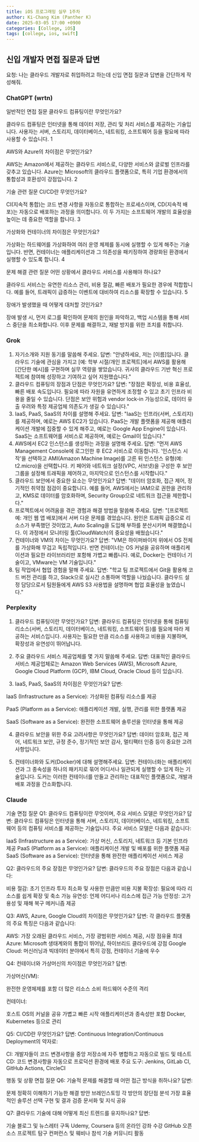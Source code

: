 ```yaml
---
title: iOS 프로그래밍 실무 1주차
author: Ki-Chang Kim (Panther K)
date: 2025-03-05 17:00 +0900
categories: [College, iOS]
tags: [college, ios, swift]
---
```


## 신입 개발자 면접 질문과 답변

요청: 나는 클라우드 개발자로 취업하려고 하는데 신입 면접 질문과 답변을 간단하게 작성해줘.

### ChatGPT (wrtn)

일반적인 면접 질문
클라우드 컴퓨팅이란 무엇인가요?

클라우드 컴퓨팅은 인터넷을 통해 데이터 저장, 관리 및 처리 서비스를 제공하는 기술입니다. 사용자는 서버, 스토리지, 데이터베이스, 네트워킹, 소프트웨어 등을 필요에 따라 사용할 수 있습니다. 1

AWS와 Azure의 차이점은 무엇인가요?

AWS는 Amazon에서 제공하는 클라우드 서비스로, 다양한 서비스와 글로벌 인프라를 갖추고 있습니다. Azure는 Microsoft의 클라우드 플랫폼으로, 특히 기업 환경에서의 통합성과 호환성이 강점입니다. 2

기술 관련 질문
CI/CD란 무엇인가요?

CI(지속적 통합)는 코드 변경 사항을 자동으로 통합하는 프로세스이며, CD(지속적 배포)는 자동으로 배포하는 과정을 의미합니다. 이 두 가지는 소프트웨어 개발의 효율성을 높이는 데 중요한 역할을 합니다. 3

가상화와 컨테이너의 차이점은 무엇인가요?

가상화는 하드웨어를 가상화하여 여러 운영 체제를 동시에 실행할 수 있게 해주는 기술입니다. 반면, 컨테이너는 애플리케이션과 그 의존성을 패키징하여 경량화된 환경에서 실행할 수 있도록 합니다. 4

문제 해결 관련 질문
어떤 상황에서 클라우드 서비스를 사용해야 하나요?

클라우드 서비스는 유연한 리소스 관리, 비용 절감, 빠른 배포가 필요한 경우에 적합합니다. 예를 들어, 트래픽이 급증하는 이벤트에 대비하여 리소스를 확장할 수 있습니다. 5

장애가 발생했을 때 어떻게 대처할 것인가요?

장애 발생 시, 먼저 로그를 확인하여 문제의 원인을 파악하고, 백업 시스템을 통해 서비스 중단을 최소화합니다. 이후 문제를 해결하고, 재발 방지를 위한 조치를 취합니다.

### Grok

1. 자기소개와 지원 동기를 말씀해 주세요.
답변: "안녕하세요, 저는 [이름]입니다. 클라우드 기술에 관심을 가지고 [예: 학부 시절/개인 프로젝트]에서 AWS를 활용해 [간단한 예시]를 구현하며 실무 역량을 쌓았습니다. 귀사의 클라우드 기반 혁신 프로젝트에 참여해 성장하고 기여하고 싶어 지원했습니다."
2. 클라우드 컴퓨팅의 장점과 단점은 무엇인가요?
답변: "장점은 확장성, 비용 효율성, 빠른 배포 속도입니다. 필요에 따라 자원을 유연하게 조정할 수 있고 초기 인프라 비용을 줄일 수 있습니다. 단점은 보안 위험과 vendor lock-in 가능성으로, 데이터 유출 우려와 특정 제공업체 의존도가 생길 수 있습니다."
3. IaaS, PaaS, SaaS의 차이를 설명해 주세요.
답변: "IaaS는 인프라(서버, 스토리지)를 제공하며, 예로는 AWS EC2가 있습니다. PaaS는 개발 플랫폼을 제공해 애플리케이션 개발에 집중할 수 있게 해주고, 예로는 Google App Engine이 있습니다. SaaS는 소프트웨어를 서비스로 제공하며, 예로는 Gmail이 있습니다."
4. AWS에서 EC2 인스턴스를 생성하는 과정을 설명해 주세요.
답변: "먼저 AWS Management Console에 로그인한 후 EC2 서비스로 이동합니다. '인스턴스 시작'을 선택하고 AMI(Amazon Machine Image)를 고른 뒤 인스턴스 유형(예: t2.micro)을 선택합니다. 키 페어와 네트워크 설정(VPC, 서브넷)을 구성한 후 보안 그룹을 설정해 트래픽을 제어하고, 마지막으로 인스턴스를 시작합니다."
5. 클라우드 보안에서 중요한 요소는 무엇인가요?
답변: "데이터 암호화, 접근 제어, 정기적인 취약점 점검이 중요합니다. 예를 들어, AWS에서는 IAM으로 권한을 관리하고, KMS로 데이터를 암호화하며, Security Group으로 네트워크 접근을 제한합니다."
6. 프로젝트에서 어려움을 겪은 경험과 해결 방법을 말씀해 주세요.
답변: "[프로젝트 예: 개인 웹 앱 배포]에서 서버 다운 문제를 겪었습니다. 원인은 트래픽 급증으로 리소스가 부족했던 것이었고, Auto Scaling을 도입해 부하를 분산시키며 해결했습니다. 이 과정에서 모니터링 툴(CloudWatch)의 중요성을 배웠습니다."
7. 컨테이너와 VM의 차이는 무엇인가요?
답변: "VM은 하이퍼바이저 위에서 OS 전체를 가상화해 무겁고 독립적입니다. 반면 컨테이너는 OS 커널을 공유하며 애플리케이션과 필요한 라이브러리만 포함해 가볍고 빠릅니다. 예로, Docker는 컨테이너 기술이고, VMware는 VM 기술입니다."
8. 팀 작업에서 협업 경험을 말해 주세요.
답변: "학교 팀 프로젝트에서 Git을 활용해 코드 버전 관리를 하고, Slack으로 실시간 소통하며 역할을 나눴습니다. 클라우드 설정 담당으로서 팀원들에게 AWS S3 사용법을 설명하며 협업 효율성을 높였습니다."

### Perplexity

1. 클라우드 컴퓨팅이란 무엇인가요?
답변: 클라우드 컴퓨팅은 인터넷을 통해 컴퓨팅 리소스(서버, 스토리지, 데이터베이스, 네트워킹, 소프트웨어 등)를 필요에 따라 제공하는 서비스입니다. 사용자는 필요한 만큼 리소스를 사용하고 비용을 지불하며, 확장성과 유연성이 뛰어납니다.

2. 주요 클라우드 서비스 제공업체를 몇 가지 말씀해 주세요.
답변: 대표적인 클라우드 서비스 제공업체로는 Amazon Web Services (AWS), Microsoft Azure, Google Cloud Platform (GCP), IBM Cloud, Oracle Cloud 등이 있습니다.

3. IaaS, PaaS, SaaS의 차이점은 무엇인가요?
답변:

IaaS (Infrastructure as a Service): 가상화된 컴퓨팅 리소스를 제공

PaaS (Platform as a Service): 애플리케이션 개발, 실행, 관리를 위한 플랫폼 제공

SaaS (Software as a Service): 완전한 소프트웨어 솔루션을 인터넷을 통해 제공

4. 클라우드 보안을 위한 주요 고려사항은 무엇인가요?
답변: 데이터 암호화, 접근 제어, 네트워크 보안, 규정 준수, 정기적인 보안 감사, 멀티팩터 인증 등이 중요한 고려사항입니다.

5. 컨테이너화와 도커(Docker)에 대해 설명해주세요.
답변: 컨테이너화는 애플리케이션과 그 종속성을 하나의 패키지로 묶어 어디서나 일관되게 실행할 수 있게 하는 기술입니다. 도커는 이러한 컨테이너를 만들고 관리하는 대표적인 플랫폼으로, 개발과 배포 과정을 간소화합니다.

### Claude

기술 면접 질문
Q1: 클라우드 컴퓨팅이란 무엇이며, 주요 서비스 모델은 무엇인가요?
답변: 클라우드 컴퓨팅은 인터넷을 통해 서버, 스토리지, 데이터베이스, 네트워킹, 소프트웨어 등의 컴퓨팅 서비스를 제공하는 기술입니다. 주요 서비스 모델은 다음과 같습니다:

IaaS (Infrastructure as a Service): 가상 머신, 스토리지, 네트워크 등 기본 인프라 제공
PaaS (Platform as a Service): 애플리케이션 개발 및 배포를 위한 플랫폼 제공
SaaS (Software as a Service): 인터넷을 통해 완전한 애플리케이션 서비스 제공

Q2: 클라우드의 주요 장점은 무엇인가요?
답변: 클라우드의 주요 장점은 다음과 같습니다:

비용 절감: 초기 인프라 투자 최소화 및 사용한 만큼만 비용 지불
확장성: 필요에 따라 리소스를 쉽게 확장 및 축소 가능
유연성: 언제 어디서나 리소스에 접근 가능
안정성: 고가용성 및 재해 복구 메커니즘 제공

Q3: AWS, Azure, Google Cloud의 차이점은 무엇인가요?
답변: 각 클라우드 플랫폼의 주요 특징은 다음과 같습니다:

AWS: 가장 오래된 클라우드 서비스, 가장 광범위한 서비스 제공, 시장 점유율 최대
Azure: Microsoft 생태계와의 통합이 뛰어남, 하이브리드 클라우드에 강점
Google Cloud: 머신러닝과 빅데이터 분야에서 특히 강점, 컨테이너 기술에 우수

Q4: 컨테이너와 가상머신의 차이점은 무엇인가요?
답변:

가상머신(VM):

완전한 운영체제를 포함
더 많은 리소스 소비
하드웨어 수준의 격리


컨테이너:

호스트 OS의 커널을 공유
가볍고 빠른 시작
애플리케이션과 종속성만 포함
Docker, Kubernetes 등으로 관리



Q5: CI/CD란 무엇인가요?
답변: Continuous Integration/Continuous Deployment의 약자로:

CI: 개발자들이 코드 변경사항을 중앙 저장소에 자주 병합하고 자동으로 빌드 및 테스트
CD: 코드 변경사항을 자동으로 프로덕션 환경에 배포
주요 도구: Jenkins, GitLab CI, GitHub Actions, CircleCI

행동 및 상황 면접 질문
Q6: 기술적 문제를 해결할 때 어떤 접근 방식을 취하나요?
답변:

문제 정확히 이해하기
가능한 해결 방안 브레인스토밍
각 방안의 장단점 분석
가장 효율적인 솔루션 선택
구현 및 결과 검증
문서화 및 지식 공유

Q7: 클라우드 기술에 대해 어떻게 최신 트렌드를 유지하나요?
답변:

기술 블로그 및 뉴스레터 구독
Udemy, Coursera 등의 온라인 강좌 수강
GitHub 오픈소스 프로젝트 탐구
컨퍼런스 및 웨비나 참석
기술 커뮤니티 활동